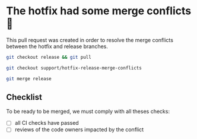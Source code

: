 # The hotfix had some merge conflicts :rotating_light:

This pull request was created in order to resolve the merge conflicts between the hotfix and release branches.

```bash
git checkout release && git pull

git checkout support/hotfix-release-merge-conflicts

git merge release
```

## Checklist

To be ready to be merged, we must comply with all theses checks:

- [ ] all CI checks have passed
- [ ] reviews of the code owners impacted by the conflict
